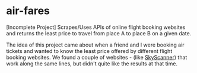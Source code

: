 # air-fares

[Incomplete Project]
Scrapes/Uses APIs of online flight booking websites and returns the least price to travel from place A to place B on a given date.

The idea of this project came about when a friend and I were booking air tickets and wanted to know the least price offered by different flight booking websites. We found a couple of websites - (like [SkyScanner](https://www.skyscanner.co.in/)) that work along the same lines, but didn't quite like the results at that time.
